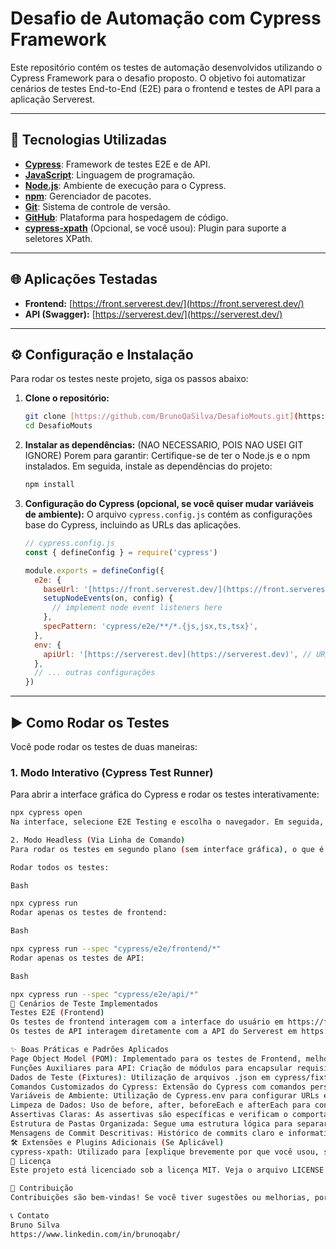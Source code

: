 # Desafio de Automação com Cypress Framework

Este repositório contém os testes de automação desenvolvidos utilizando o Cypress Framework para o desafio proposto. O objetivo foi automatizar cenários de testes End-to-End (E2E) para o frontend e testes de API para a aplicação Serverest.

---

## 🚀 Tecnologias Utilizadas

* **[Cypress](https://www.cypress.io/)**: Framework de testes E2E e de API.
* **[JavaScript](https://developer.mozilla.org/pt-BR/docs/Web/JavaScript)**: Linguagem de programação.
* **[Node.js](https://nodejs.org/)**: Ambiente de execução para o Cypress.
* **[npm](https://www.npmjs.com/)**: Gerenciador de pacotes.
* **[Git](https://git-scm.com/)**: Sistema de controle de versão.
* **[GitHub](https://github.com/)**: Plataforma para hospedagem de código.
* **[cypress-xpath](https://github.com/cypress-io/cypress-xpath)** (Opcional, se você usou): Plugin para suporte a seletores XPath.

---

## 🌐 Aplicações Testadas

* **Frontend:** [https://front.serverest.dev/](https://front.serverest.dev/)
* **API (Swagger):** [https://serverest.dev/](https://serverest.dev/)

---

## ⚙️ Configuração e Instalação

Para rodar os testes neste projeto, siga os passos abaixo:

1.  **Clone o repositório:**
    ```bash
    git clone [https://github.com/BrunoQaSilva/DesafioMouts.git](https://github.com/BrunoQaSilva/DesafioMouts.git)
    cd DesafioMouts
    ```

2.  **Instalar as dependências:** (NAO NECESSARIO, POIS NAO USEI GIT IGNORE)
    Porem para garantir: Certifique-se de ter o Node.js e o npm instalados. Em seguida, instale as dependências do projeto:
    ```bash
    npm install
    ```

3.  **Configuração do Cypress (opcional, se você quiser mudar variáveis de ambiente):**
    O arquivo `cypress.config.js` contém as configurações base do Cypress, incluindo as URLs das aplicações.
    ```javascript
    // cypress.config.js
    const { defineConfig } = require('cypress')

    module.exports = defineConfig({
      e2e: {
        baseUrl: '[https://front.serverest.dev/](https://front.serverest.dev/)',
        setupNodeEvents(on, config) {
          // implement node event listeners here
        },
        specPattern: 'cypress/e2e/**/*.{js,jsx,ts,tsx}',
      },
      env: {
        apiUrl: '[https://serverest.dev](https://serverest.dev)', // URL base da API
      },
      // ... outras configurações
    })
    ```

---

## ▶️ Como Rodar os Testes

Você pode rodar os testes de duas maneiras:

### 1. Modo Interativo (Cypress Test Runner)

Para abrir a interface gráfica do Cypress e rodar os testes interativamente:

```bash
npx cypress open
Na interface, selecione E2E Testing e escolha o navegador. Em seguida, você poderá selecionar os arquivos de teste (.cy.js) para executá-los.

2. Modo Headless (Via Linha de Comando)
Para rodar os testes em segundo plano (sem interface gráfica), o que é ideal para integração contínua (CI/CD):

Rodar todos os testes:

Bash

npx cypress run
Rodar apenas os testes de frontend:

Bash

npx cypress run --spec "cypress/e2e/frontend/*"
Rodar apenas os testes de API:

Bash

npx cypress run --spec "cypress/e2e/api/*"
🧪 Cenários de Teste Implementados
Testes E2E (Frontend)
Os testes de frontend interagem com a interface do usuário em https://front.serverest.dev/.
Os testes de API interagem diretamente com a API do Serverest em https://serverest.dev/.

✨ Boas Práticas e Padrões Aplicados
Page Object Model (POM): Implementado para os testes de Frontend, melhorando a manutenibilidade e legibilidade dos seletores e interações com a página.
Funções Auxiliares para API: Criação de módulos para encapsular requisições comuns da API, como login e operações CRUD, promovendo reutilização de código.
Dados de Teste (Fixtures): Utilização de arquivos .json em cypress/fixtures para gerenciar dados de teste (usuários, produtos), separando dados da lógica do teste.
Comandos Customizados do Cypress: Extensão do Cypress com comandos personalizados para ações repetitivas (ex: cy.loginApi()).
Variáveis de Ambiente: Utilização de Cypress.env para configurar URLs e outras variáveis, facilitando a execução em diferentes ambientes.
Limpeza de Dados: Uso de before, after, beforeEach e afterEach para configurar o ambiente de teste e limpar dados criados.
Assertivas Claras: As assertivas são específicas e verificam o comportamento esperado (status codes, mensagens de sucesso/erro, presença de elementos).
Estrutura de Pastas Organizada: Segue uma estrutura lógica para separar testes de frontend, API, page objects, etc.
Mensagens de Commit Descritivas: Histórico de commits claro e informativo.
🛠️ Extensões e Plugins Adicionais (Se Aplicável)
cypress-xpath: Utilizado para [explique brevemente por que você usou, se usou].
📄 Licença
Este projeto está licenciado sob a licença MIT. Veja o arquivo LICENSE para mais detalhes. (Se você criou um, senão remova esta seção ou adicione uma licença de sua escolha).

🤝 Contribuição
Contribuições são bem-vindas! Se você tiver sugestões ou melhorias, por favor, abra uma issue ou envie um pull request.

📞 Contato
Bruno Silva 
https://www.linkedin.com/in/brunoqabr/
